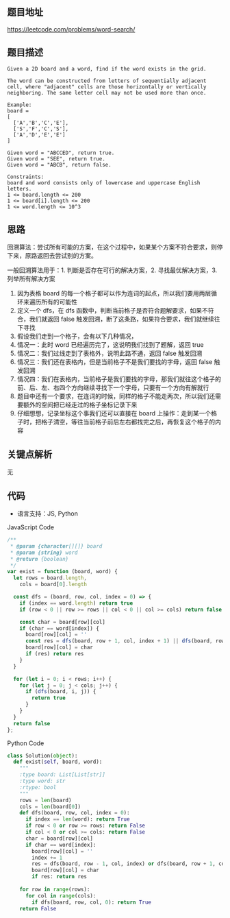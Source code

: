 ## 题目地址
https://leetcode.com/problems/word-search/

## 题目描述
```
Given a 2D board and a word, find if the word exists in the grid.

The word can be constructed from letters of sequentially adjacent cell, where "adjacent" cells are those horizontally or vertically neighboring. The same letter cell may not be used more than once.

Example:
board =
[
  ['A','B','C','E'],
  ['S','F','C','S'],
  ['A','D','E','E']
]

Given word = "ABCCED", return true.
Given word = "SEE", return true.
Given word = "ABCB", return false.

Constraints:
board and word consists only of lowercase and uppercase English letters.
1 <= board.length <= 200
1 <= board[i].length <= 200
1 <= word.length <= 10^3
```

## 思路

回溯算法：尝试所有可能的方案，在这个过程中，如果某个方案不符合要求，则停下来，原路返回去尝试别的方案。

一般回溯算法用于：1. 判断是否存在可行的解决方案，2. 寻找最优解决方案，3. 列举所有解决方案

1. 因为表格 board 的每一个格子都可以作为连词的起点，所以我们要用两层循环来遍历所有的可能性
2. 定义一个 dfs，在 dfs 函数中，判断当前格子是否符合题解要求，如果不符合，我们就返回 false 触发回溯，断了这条路，如果符合要求，我们就继续往下寻找
3. 假设我们走到一个格子，会有以下几种情况，
4. 情况一：此时 word 已经遍历完了，这说明我们找到了题解，返回 true
5. 情况二：我们过线走到了表格外，说明此路不通，返回 false 触发回溯
6. 情况三：我们还在表格内，但是当前格子不是我们要找的字母，返回 false 触发回溯
7. 情况四：我们在表格内，当前格子是我们要找的字母，那我们就往这个格子的前、后、左、右四个方向继续寻找下一个字母，只要有一个方向有解就行
8. 题目中还有一个要求，在连词的时候，同样的格子不能走两次，所以我们还需要额外的空间把已经走过的格子坐标记录下来
9. 仔细想想，记录坐标这个事我们还可以直接在 board 上操作：走到某一个格子时，把格子清空，等往当前格子前后左右都找完之后，再恢复这个格子的内容

## 关键点解析

无

## 代码

* 语言支持：JS, Python

JavaScript Code
```js
/**
 * @param {character[][]} board
 * @param {string} word
 * @return {boolean}
 */
var exist = function (board, word) {
  let rows = board.length,
    cols = board[0].length

  const dfs = (board, row, col, index = 0) => {
    if (index == word.length) return true
    if (row < 0 || row >= rows || col < 0 || col >= cols) return false

    const char = board[row][col]
    if (char == word[index]) {
      board[row][col] = ''
      const res = dfs(board, row + 1, col, index + 1) || dfs(board, row - 1, col, index + 1) || dfs(board, row, col + 1, index + 1) || dfs(board, row, col - 1, index + 1)
      board[row][col] = char
      if (res) return res
    }
  }

  for (let i = 0; i < rows; i++) {
    for (let j = 0; j < cols; j++) {
      if (dfs(board, i, j)) {
        return true
      }
    }
  }
  return false
};
```

Python Code
```py
class Solution(object):
  def exist(self, board, word):
    """
    :type board: List[List[str]]
    :type word: str
    :rtype: bool
    """
    rows = len(board)
    cols = len(board[0])
    def dfs(board, row, col, index = 0):
      if index == len(word): return True
      if row < 0 or row >= rows: return False
      if col < 0 or col >= cols: return False
      char = board[row][col]
      if char == word[index]:
        board[row][col] = ''
        index += 1
        res = dfs(board, row - 1, col, index) or dfs(board, row + 1, col, index) or dfs(board, row, col - 1, index) or dfs(board, row, col + 1, index)
        board[row][col] = char
        if res: return res
    
    for row in range(rows):
      for col in range(cols):
        if dfs(board, row, col, 0): return True
    return False
```
